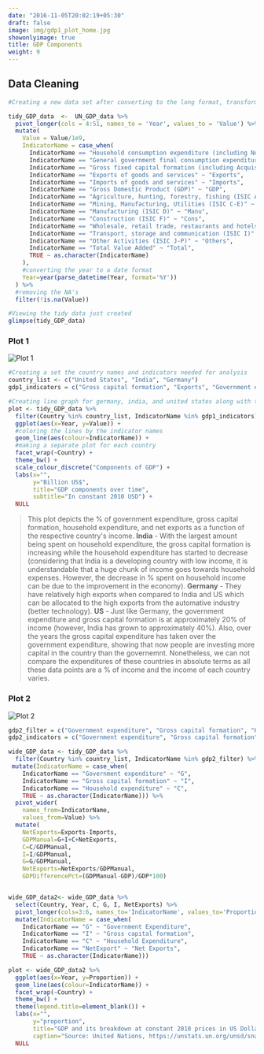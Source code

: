 ```yaml
---
date: "2016-11-05T20:02:19+05:30"
draft: false
image: img/gdp1_plot_home.jpg
showonlyimage: true
title: GDP Components
weight: 9
---
```


## Data Cleaning

``` r
#Creating a new data set after converting to the long format, transforming the figure to billions, and simplifying the indicator names

tidy_GDP_data  <-  UN_GDP_data %>%
  pivot_longer(cols = 4:51, names_to = 'Year', values_to = 'Value') %>% 
  mutate(
    Value = Value/1e9,
    IndicatorName = case_when(
      IndicatorName == "Household consumption expenditure (including Non-profit institutions serving households)" ~ "Household expenditure",
      IndicatorName == "General government final consumption expenditure" ~ "Government expenditure",
      IndicatorName == "Gross fixed capital formation (including Acquisitions less disposals of valuables" ~"Gross fixed capital formation",
      IndicatorName == "Exports of goods and services" ~ "Exports",
      IndicatorName == "Imports of goods and services" ~ "Imports",
      IndicatorName == "Gross Domestic Product (GDP)" ~ "GDP",
      IndicatorName == "Agriculture, hunting, forestry, fishing (ISIC A-B)" ~ "AHFF",
      IndicatorName == "Mining, Manufacturing, Utilities (ISIC C-E)" ~ "MMU",
      IndicatorName == "Manufacturing (ISIC D)" ~ "Manu",
      IndicatorName == "Construction (ISIC F)" ~ "Cons",
      IndicatorName == "Wholesale, retail trade, restaurants and hotels (ISIC G-H)" ~ "WRRH",
      IndicatorName == "Transport, storage and communication (ISIC I)" ~ "TSC",
      IndicatorName == "Other Activities (ISIC J-P)" ~ "Others",
      IndicatorName == "Total Value Added" ~ "Total",
      TRUE ~ as.character(IndicatorName)
    ),
    #converting the year to a date format
    Year=year(parse_datetime(Year, format='%Y')) 
  ) %>%
  #removing the NA's
  filter(!is.na(Value)) 

#Viewing the tidy data just created 
glimpse(tidy_GDP_data)
```
### Plot 1

![Plot 1][1]
``` r
#Creating a set the country names and indicators needed for analysis
country_list <- c("United States", "India", "Germany")
gdp1_indicators = c("Gross capital formation", "Exports", "Government expenditure", "Household expenditure", "Imports")

#Creating line graph for germany, india, and united states along with their indicators
plot <- tidy_GDP_data %>%
  filter(Country %in% country_list, IndicatorName %in% gdp1_indicators) %>%
  ggplot(aes(x=Year, y=Value)) +
  #coloring the lines by the indicator names
  geom_line(aes(colour=IndicatorName)) +
  #making a separate plot for each country
  facet_wrap(~Country) +
  theme_bw() +
  scale_colour_discrete("Components of GDP") +
  labs(x="",
       y="Billion US$",
       title="GDP components over time",
       subtitle="In constant 2010 USD") +
  NULL
```
> This plot depicts the % of government expenditure, gross capital formation, household expenditure, and net exports as a function of the respective country's income. 
**India** - With the largest amount being spent on household expenditure, the gross capital formation is increasing while the household expenditure has started to decrease (considering that India is a developing country with low income, it is understandable that a huge chunk of income goes towards household expenses. However, the decrease in % spent on household income can be due to the improvement in the economy).
**Germany** - They have relatively high exports when compared to India and US which can be allocated to the high exports from the automative industry (better technology). 
**US** - Just like Germany, the government expenditure and gross capital formation is at approximately 20% of income (however, India has grown to approximately 40%). Also, over the years the gross capital expenditure has taken over the government expenditure, showing that now people are investing more capital in the country than the governemnt.
Nonetheless, we can not compare the expenditures of these countries in absolute terms as all these data points are a % of income and the income of each country varies.

### Plot 2

![Plot 2][1]
``` r
gdp2_filter = c("Government expenditure", "Gross capital formation", "Household expenditure", "Exports", "Imports", "GDP")
gdp2_indicators = c("Government expenditure", "Gross capital formation", "Household expenditure", "Net Exports")

wide_GDP_data <- tidy_GDP_data %>%
  filter(Country %in% country_list, IndicatorName %in% gdp2_filter) %>%
 mutate(IndicatorName = case_when(
    IndicatorName == "Government expenditure" ~ "G",
    IndicatorName == "Gross capital formation" ~ "I",
    IndicatorName == "Household expenditure" ~ "C",
    TRUE ~ as.character(IndicatorName))) %>%
  pivot_wider(
    names_from=IndicatorName,
    values_from=Value) %>%
  mutate(
    NetExports=Exports-Imports,
    GDPManual=G+I+C+NetExports,
    C=C/GDPManual,
    I=I/GDPManual,
    G=G/GDPManual,
    NetExports=NetExports/GDPManual,
    GDPDifferencePct=(GDPManual-GDP)/GDP*100)


wide_GDP_data2<- wide_GDP_data %>% 
  select(Country, Year, C, G, I, NetExports) %>%
  pivot_longer(cols=3:6, names_to='IndicatorName', values_to='Proportion') %>%
  mutate(IndicatorName = case_when(
    IndicatorName == "G" ~ "Government Expenditure",
    IndicatorName == "I" ~ "Gross capital formation",
    IndicatorName == "C" ~ "Household Expenditure",
    IndicatorName == "NetExport" ~ "Net Exports",
    TRUE ~ as.character(IndicatorName)))

plot <- wide_GDP_data2 %>%
  ggplot(aes(x=Year, y=Proportion)) +
  geom_line(aes(colour=IndicatorName)) +
  facet_wrap(~Country) +
  theme_bw() +
  theme(legend.title=element_blank()) +
  labs(x="",
       y="proportion",
       title="GDP and its breakdown at constant 2010 prices in US Dollars",
       caption="Source: United Nations, https://unstats.un.org/unsd/snaama/Downloads") +
  NULL
```

[1]: /img/gdp1_plot.jpg 
[2]: /img/gdp2_plot.jpg 
